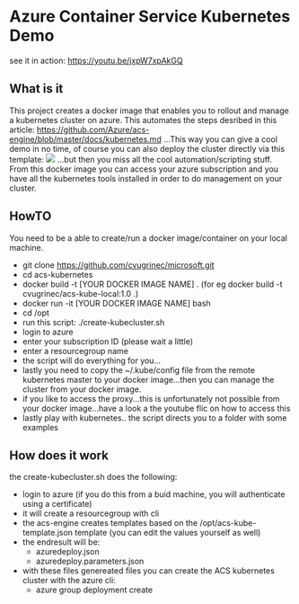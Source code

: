 # Azure Container Service Kubernetes Demo

see it in action: https://youtu.be/jxpW7xpAkGQ

## What is it

This project creates a docker image that enables you to rollout and manage a kubernetes cluster on azure. This automates the steps desribed in this article: https://github.com/Azure/acs-engine/blob/master/docs/kubernetes.md ...This way you can give a cool demo in no time, of course you can also deploy the cluster directly via this template: <a href="https://portal.azure.com/#create/Microsoft.Template/uri/https%3A%2F%2Fraw.githubusercontent.com%2FAzure%2Fazure-quickstart-templates%2Fmaster%2F101-acs-kubernetes%2Fazuredeploy.json" target="_blank"><img src="http://azuredeploy.net/deploybutton.png"/></a>
...but then you miss all the cool automation/scripting stuff.
From this docker image you can access your azure subscription and you have all the kubernetes tools installed in order to do management on your cluster.

## HowTO

You need to be a able to create/run a docker image/container on your local machine.
* git clone https://github.com/cvugrinec/microsoft.git
* cd acs-kubernetes
* docker build -t [YOUR DOCKER IMAGE NAME] .   (for eg docker build -t cvugrinec/acs-kube-local:1.0 .)
* docker run -it [YOUR DOCKER IMAGE NAME] bash
* cd /opt
* run this script: ./create-kubecluster.sh
* login to azure
* enter your subscription ID (please wait a little)
* enter a resourcegroup name
* the script will do everything for you...
* lastly you need to copy the ~/.kube/config file from the remote kubernetes master to your docker image...then you can manage the cluster from your docker image.
* if you like to access the proxy...this is unfortunately not possible from your docker image...have a look a the youtube flic on how to access this
* lastly play with kubernetes.. the script directs you to a folder with some examples  

## How does it work

the create-kubecluster.sh does the following:
* login to azure (if you do this from a buid machine, you will authenticate using a certificate)
* it will create a resourcegroup with cli
* the acs-engine creates templates based on the  /opt/acs-kube-template.json template (you can edit the values yourself as well)
* the endresult will be:
  * azuredeploy.json
  * azuredeploy.parameters.json
* with these files genereated files you can create the ACS kubernetes cluster with the azure cli:
  * azure group deployment create 
